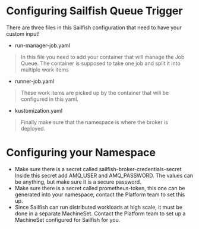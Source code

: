 # Configuring Sailfish Queue Trigger

There are three files in this Sailfish configuration that need to have your custom input!

 - run-manager-job.yaml
 > In this file you need to add your container that will manage the Job Queue. The container is supposed to take one job and split it into multiple work items
 - runner-job.yaml 
 > These work items are picked up by the container that will be configured in this yaml.
 - kustomization.yaml
 > Finally make sure that the namespace is where the broker is deployed.


# Configuring your Namespace
- Make sure there is a secret called sailfish-broker-credentials-secret
Inside this secret add AMQ_USER and AMQ_PASSWORD. The values can be anything, but make sure it is a secure password.
- Make sure there is a secret called prometheus-token, this one can be generated into your namespace, contact the Platform team to set this up.
- Since Sailfish can run distributed workloads at high scale, it must be done in a separate MachineSet. Contact the Platform team to set up a MachineSet configured for Sailfish for you.
